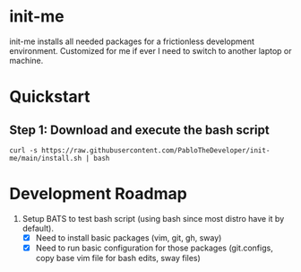 # init-me
init-me installs all needed packages for a frictionless development environment. Customized for me if ever I need to switch to another laptop or machine.

# Quickstart

## Step 1: Download and execute the bash script
```
curl -s https://raw.githubusercontent.com/PabloTheDeveloper/init-me/main/install.sh | bash
```

# Development Roadmap
1. Setup BATS to test bash script (using bash since most distro have it by default).
    * [x] Need to install basic packages (vim, git, gh, sway)
    * [x] Need to run basic configuration for those packages (git.configs, copy base vim file for bash edits, sway files)
